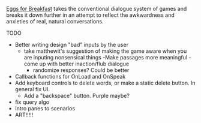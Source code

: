 [Eggs for Breakfast](http://kevino-is.me/eggs_for_breakfast/) takes the conventional dialogue system of games and breaks it down further in an attempt to reflect the awkwardness and anxieties of real, natural conversations.

TODO
- Better writing design
    "bad" inputs by the user
    - take matthewit's suggestion of making the game aware
    when you are inputing nonsensical things
	-Make passages more meaningful
	-come up with better inaction/flub dialogue
		- randomize responses? Could be better
- Callback functions for OnLoad and OnSpeak
- Add keyboard controls to delete words, or make a static
delete button. In general fix UI.
    - Add a "backspace" button. Purple maybe?
- fix query algo
- Intro panes to scenarios 
- ART!!!!!
